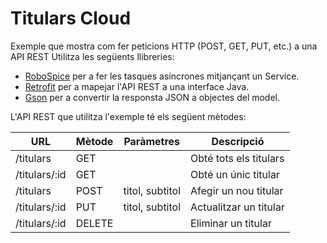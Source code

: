 # Titulars Cloud

Exemple que mostra com fer peticions HTTP (POST, GET, PUT, etc.) a una API REST
Utilitza les següents llibreries:
* [RoboSpice](https://github.com/stephanenicolas/robospice) per a fer les tasques asíncrones mitjançant un Service.
* [Retrofit](http://square.github.io/retrofit/) per a mapejar l'API REST a una interface Java.
* [Gson](https://github.com/google/gson) per a convertir la responsta JSON a objectes del model.

L'API REST que utilitza l'exemple té els següent mètodes:

| URL                | Mètode  | Paràmetres          | Descripció                |
| ------------------ |---------| --------------------|---------------------------|
| /titulars          | GET     |                     | Obté tots els titulars    |
| /titulars/:id      | GET     |                     | Obté un únic titular      |
| /titulars          | POST    | titol, subtitol     | Afegir un nou titular     |
| /titulars/:id      | PUT     | titol, subtitol     | Actualitzar un titular    |
| /titulars/:id      | DELETE  |                     | Eliminar un titular       |
